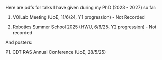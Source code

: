 Here are pdfs for talks I have given during my PhD (2023 - 2027) so far:

1. VOILab Meeting (UoE, 11/6/24, Y1 progression) - Not Recorded

2. Robotics Summer School 2025 (HWU, 6/6/25, Y2 progression) - Not recorded

And posters:

P1. CDT RAS Annual Conference (UoE, 28/5/25)
